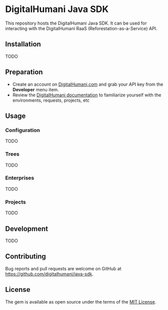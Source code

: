 # DigitalHumani Java SDK

This repository hosts the DigitalHumani Java SDK. It can be used for interacting with the DigitalHumani RaaS (Reforestation-as-a-Service) API.

## Installation

TODO

## Preparation

- Create an account on [DigitalHumani,com](https://my.digitalhumani.com/register) and grab your API key from the **Developer** menu item.
- Review the [DigitalHumani documentation](https://docs.digitalhumani.com) to familiarize yourself with the environments, requests, projects, etc

## Usage

### Configuration

TODO

### Trees

TODO

### Enterprises

TODO

### Projects

TODO

## Development

TODO

## Contributing

Bug reports and pull requests are welcome on GitHub at https://github.com/digitalhumani/java-sdk.

## License

The gem is available as open source under the terms of the [MIT License](https://opensource.org/licenses/MIT).